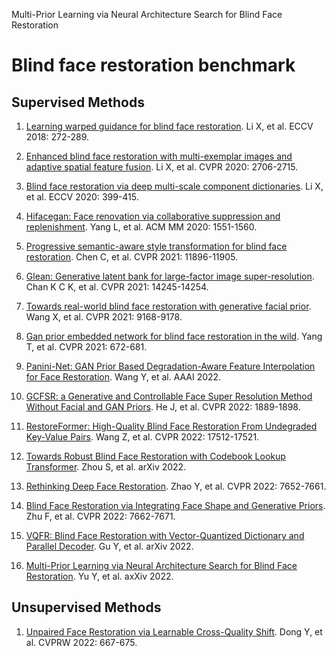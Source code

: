 Multi-Prior Learning via Neural Architecture Search for Blind Face Restoration
# Blind face restoration benchmark
## Supervised Methods
1. [Learning warped guidance for blind face restoration](http://openaccess.thecvf.com/content_ECCV_2018/html/Xiaoming_Li_Learning_Warped_Guidance_ECCV_2018_paper.html). Li X, et al. ECCV 2018: 272-289. 

2. [Enhanced blind face restoration with multi-exemplar images and adaptive spatial feature fusion](https://openaccess.thecvf.com/content_CVPR_2020/html/Li_Enhanced_Blind_Face_Restoration_With_Multi-Exemplar_Images_and_Adaptive_Spatial_CVPR_2020_paper.html). Li X, et al. CVPR 2020: 2706-2715. 

3. [Blind face restoration via deep multi-scale component dictionaries](https://arxiv.org/pdf/2008.00418.pdf). Li X, et al. ECCV 2020: 399-415.

4. [Hifacegan: Face renovation via collaborative suppression and replenishment](https://dl.acm.org/doi/abs/10.1145/3394171.3413965). Yang L, et al. ACM MM 2020: 1551-1560.

5. [Progressive semantic-aware style transformation for blind face restoration](https://openaccess.thecvf.com/content/CVPR2021/html/Chen_Progressive_Semantic-Aware_Style_Transformation_for_Blind_Face_Restoration_CVPR_2021_paper.html). Chen C, et al. CVPR 2021: 11896-11905.

6. [Glean: Generative latent bank for large-factor image super-resolution](https://openaccess.thecvf.com/content/CVPR2021/html/Chan_GLEAN_Generative_Latent_Bank_for_Large-Factor_Image_Super-Resolution_CVPR_2021_paper.html?ref=https://githubhelp.com). Chan K C K, et al. CVPR 2021: 14245-14254.

7. [Towards real-world blind face restoration with generative facial prior](https://openaccess.thecvf.com/content/CVPR2021/html/Wang_Towards_Real-World_Blind_Face_Restoration_With_Generative_Facial_Prior_CVPR_2021_paper.html). Wang X, et al. CVPR 2021: 9168-9178.

8. [Gan prior embedded network for blind face restoration in the wild](https://openaccess.thecvf.com/content/CVPR2021/html/Yang_GAN_Prior_Embedded_Network_for_Blind_Face_Restoration_in_the_CVPR_2021_paper.html). Yang T, et al. CVPR 2021: 672-681.

9. [Panini-Net: GAN Prior Based Degradation-Aware Feature Interpolation for Face Restoration](https://www.aaai.org/AAAI22Papers/AAAI-4252.WangY.pdf). Wang Y, et al. AAAI 2022.

10. [GCFSR: a Generative and Controllable Face Super Resolution Method Without Facial and GAN Priors](https://openaccess.thecvf.com/content/CVPR2022/papers/He_GCFSR_A_Generative_and_Controllable_Face_Super_Resolution_Method_Without_CVPR_2022_paper.pdf). He J, et al. CVPR 2022: 1889-1898.
 
11. [RestoreFormer: High-Quality Blind Face Restoration From Undegraded Key-Value Pairs](https://openaccess.thecvf.com/content/CVPR2022/papers/Wang_RestoreFormer_High-Quality_Blind_Face_Restoration_From_Undegraded_Key-Value_Pairs_CVPR_2022_paper.pdf). Wang Z, et al. CVPR 2022: 17512-17521.

12. [Towards Robust Blind Face Restoration with Codebook Lookup Transformer](https://arxiv.org/pdf/2206.11253.pdf). Zhou S, et al. arXiv 2022.

13. [Rethinking Deep Face Restoration](https://openaccess.thecvf.com/content/CVPR2022/papers/Zhao_Rethinking_Deep_Face_Restoration_CVPR_2022_paper.pdf). Zhao Y, et al. CVPR 2022: 7652-7661.

14. [Blind Face Restoration via Integrating Face Shape and Generative Priors](https://openaccess.thecvf.com/content/CVPR2022/papers/Zhu_Blind_Face_Restoration_via_Integrating_Face_Shape_and_Generative_Priors_CVPR_2022_paper.pdf). Zhu F, et al. CVPR 2022: 7662-7671.

15. [VQFR: Blind Face Restoration with Vector-Quantized Dictionary and Parallel Decoder](https://arxiv.org/pdf/2205.06803.pdf). Gu Y, et al. arXiv 2022.

16. [Multi-Prior Learning via Neural Architecture Search for Blind Face Restoration](https://arxiv.org/pdf/2206.13962.pdf). Yu Y, et al. axXiv 2022.
## Unsupervised Methods

1. [Unpaired Face Restoration via Learnable Cross-Quality Shift](https://openaccess.thecvf.com/content/CVPR2022W/NTIRE/html/Dong_Unpaired_Face_Restoration_via_Learnable_Cross-Quality_Shift_CVPRW_2022_paper.html). Dong Y, et al. CVPRW 2022: 667-675.

